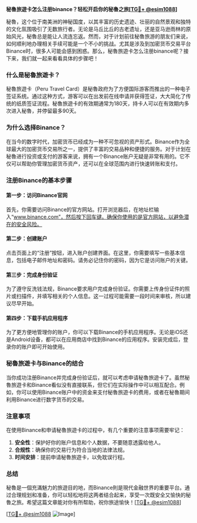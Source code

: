 **秘魯旅遊卡怎么注册binance？轻松开启你的秘魯之旅[[TG💪+ @esim1088](https://t.me/s/esim1088)]**

秘魯，这个位于南美洲的神秘国度，以其丰富的历史遗迹、壮丽的自然景观和独特的文化氛围吸引了无数旅行者。无论是马丘比丘的古老遗址，还是亚马逊雨林的原始风光，秘魯总是能让人流连忘返。然而，对于计划前往秘魯旅游的朋友们来说，如何顺利地办理相关手续可能是一个不小的挑战。尤其是涉及到加密货币交易平台Binance时，很多人可能会感到困惑。那么，秘魯旅遊卡怎么注册binance呢？接下来，我们就一起来看看具体的步骤吧！

### 什么是秘魯旅遊卡？

秘魯旅遊卡（Peru Travel Card）是秘魯政府为了方便国际游客而推出的一种电子签证系统。通过这种方式，游客可以在出发前在线申请并获得签证，大大简化了传统的纸质签证流程。秘魯旅遊卡的有效期通常为180天，持卡人可以在有效期内多次进入秘魯，并停留最多90天。

### 为什么选择Binance？

在当今的数字时代，加密货币已经成为一种不可忽视的资产形式。Binance作为全球最大的加密货币交易所之一，提供了丰富的交易品种和便捷的服务。对于计划在秘魯进行投资或支付的游客来说，拥有一个Binance账户无疑是非常有用的。它不仅可以帮助你管理加密货币资产，还可以在全球范围内进行快速转账和支付。

### 注册Binance的基本步骤

#### 第一步：访问Binance官网

首先，你需要访问Binance的官方网站。打开浏览器后，在地址栏输入“www.binance.com”，然后按下回车键。确保你使用的是官方网站，以避免潜在的安全风险。

#### 第二步：创建账户

点击页面上的“注册”按钮，进入账户创建界面。在这里，你需要填写一些基本信息，包括电子邮件地址和密码。请务必记住你的密码，因为它是访问账户的关键。

#### 第三步：完成身份验证

为了遵守反洗钱法规，Binance要求用户完成身份验证。你需要上传身份证件的照片或扫描件，并填写相关的个人信息。这一过程可能需要一段时间来审核，所以建议尽早开始。

#### 第四步：下载手机应用程序

为了更方便地管理你的账户，你可以下载Binance的手机应用程序。无论是iOS还是Android设备，都可以在应用商店中找到Binance的应用程序。安装完成后，登录你的账户即可开始使用。

### 秘魯旅遊卡与Binance的结合

当你成功注册Binance并完成身份验证后，就可以考虑申请秘魯旅遊卡了。虽然秘魯旅遊卡和Binance看似没有直接联系，但它们在实际操作中可以相互配合。例如，你可以使用Binance账户中的资金来支付秘魯旅遊卡的费用，或者在秘魯期间利用Binance进行数字货币的交易。

### 注意事项

在使用Binance和申请秘魯旅遊卡的过程中，有几个重要的注意事项需要牢记：

1. **安全性**：保护好你的账户信息和个人数据，不要随意透露给他人。
2. **合规性**：确保你的交易行为符合当地的法律法规。
3. **时间安排**：提前申请秘魯旅遊卡，以免耽误行程。

### 总结

秘魯是一個充滿魅力的旅遊目的地，而Binance則是現代金融世界的重要平台。通过合理规划和准备，你可以轻松地将这两者结合起来，享受一次既安全又愉快的秘魯之旅。希望这篇文章能对你有所帮助，祝你旅途愉快！[[TG💪+ @esim1088](https://t.me/s/esim1088)]

[[TG💪+ @esim1088](https://t.me/s/esim1088) ![Image](https://i.postimg.cc/4NQfJmqS/Snipaste-2025-05-13-00-14-12.png)]